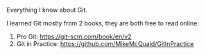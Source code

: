 Everything I know about Git.

I learned Git mostly from 2 books, they are both free to read online:

1. Pro Git: https://git-scm.com/book/en/v2
2. Git in Practice: https://github.com/MikeMcQuaid/GitInPractice
